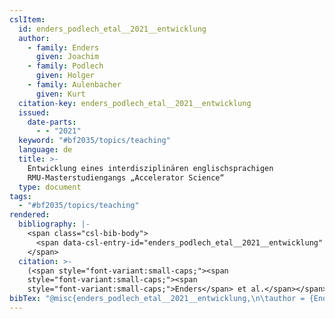 ```yaml
---
cslItem:
  id: enders_podlech_etal__2021__entwicklung
  author:
    - family: Enders
      given: Joachim
    - family: Podlech
      given: Holger
    - family: Aulenbacher
      given: Kurt
  citation-key: enders_podlech_etal__2021__entwicklung
  issued:
    date-parts:
      - - "2021"
  keyword: "#bf2035/topics/teaching"
  language: de
  title: >-
    Entwicklung eines interdisziplinären englischsprachigen
    RMU-Masterstudiengangs „Accelerator Science“
  type: document
tags:
  - "#bf2035/topics/teaching"
rendered:
  bibliography: |-
    <span class="csl-bib-body">
      <span data-csl-entry-id="enders_podlech_etal__2021__entwicklung" class="csl-entry"><span class='author-bib'>Enders, Podlech, H., &#38; Aulenbacher, K.</span>. <span class='date-bib'>(2021)</span>. <span class='title'><i><b><span style="font-style:normal;">Entwicklung eines interdisziplinären englischsprachigen RMU-Masterstudiengangs „Accelerator Science“</span></b></i></span>.</span>
    </span>
  citation: >-
    (<span style="font-variant:small-caps;"><span
    style="font-variant:small-caps;"><span
    style="font-variant:small-caps;">Enders</span> et al.</span></span>, 2021)
bibTex: "@misc{enders_podlech_etal__2021__entwicklung,\n\tauthor = {Enders, Joachim and Podlech, Holger and Aulenbacher, Kurt},\n\tyear = {2021},\n\ttitle = {Entwicklung eines interdisziplin{\\\" a}ren englischsprachigen {RMU}-{Masterstudiengangs} \\quotedblbase{}{Accelerator} {Science}``},\n}\n\n"
---
```

